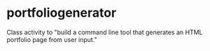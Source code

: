 # portfoliogenerator
Class activity to "build a command line tool that generates an HTML portfolio page from user input."

